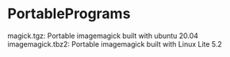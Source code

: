 # PortablePrograms

magick.tgz: Portable imagemagick built with ubuntu 20.04
imagemagick.tbz2: Portable imagemagick built with Linux Lite 5.2
